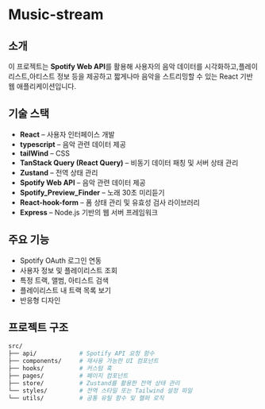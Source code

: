 # Music-stream

## 소개

이 프로젝트는 **Spotify Web API**를 활용해 사용자의 음악 데이터를 시각화하고,플레이리스트,아티스트 정보 등을 제공하고 짧게나마 음악을 스트리밍할 수 있는 React 기반 웹 애플리케이션입니다.

## 기술 스택

- **React** – 사용자 인터페이스 개발
- **typescript** – 음악 관련 데이터 제공
- **tailWind** – CSS
- **TanStack Query (React Query)** – 비동기 데이터 패칭 및 서버 상태 관리
- **Zustand** – 전역 상태 관리
- **Spotify Web API** – 음악 관련 데이터 제공
- **Spotify_Preview_Finder** – 노래 30초 미리듣기
- **React-hook-form** – 폼 상태 관리 및 유효성 검사 라이브러리
- **Express** – Node.js 기반의 웹 서버 프레임워크

## 주요 기능

- Spotify OAuth 로그인 연동
- 사용자 정보 및 플레이리스트 조회
- 특정 트랙, 앨범, 아티스트 검색
- 플레이리스트 내 트랙 목록 보기
- 반응형 디자인

## 프로젝트 구조

```bash
src/
├── api/            # Spotify API 요청 함수
├── components/     # 재사용 가능한 UI 컴포넌트
├── hooks/          # 커스텀 훅
├── pages/          # 페이지 컴포넌트
├── store/          # Zustand를 활용한 전역 상태 관리
└── styles/         # 전역 스타일 또는 Tailwind 설정 파일
└── utils/          # 공통 유틸 함수 및 헬퍼 로직
```

